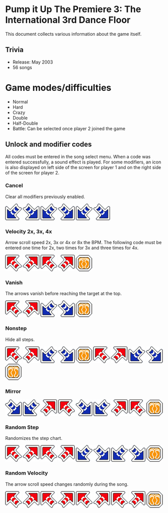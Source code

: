 # Pump it Up The Premiere 3: The International 3rd Dance Floor
This document collects various information about the game itself.

## Trivia
* Release: May 2003
* 56 songs

# Game modes/difficulties
* Normal
* Hard
* Crazy
* Double
* Half-Double
* Battle: Can be selected once player 2 joined the game

## Unlock and modifier codes
All codes must be entered in the song select menu. When a code was entered successfully, a sound effect is played. For
some modifiers, an icon is also displayed on left side of the screen for player 1 and on the right side of the screen
for player 2.

### Cancel
Clear all modifiers previously enabled.

![](image/arrow/dl.png)
![](image/arrow/dr.png)
![](image/arrow/dl.png)
![](image/arrow/dr.png)
![](image/arrow/dl.png)
![](image/arrow/dr.png)

### Velocity 2x, 3x, 4x
Arrow scroll speed 2x, 3x or 4x or 8x the BPM. The following code must be entered one time for 2x, two times for 3x and
three times for 4x.

![](image/arrow/ul.png)
![](image/arrow/ur.png)
![](image/arrow/ul.png)
![](image/arrow/ur.png)
![](image/arrow/c.png)

### Vanish
The arrows vanish before reaching the target at the top.

![](image/arrow/ul.png)
![](image/arrow/ur.png)
![](image/arrow/dl.png)
![](image/arrow/dr.png)
![](image/arrow/c.png)

### Nonstep
Hide all steps.

![](image/arrow/ul.png)
![](image/arrow/ur.png)
![](image/arrow/dl.png)
![](image/arrow/dr.png)
![](image/arrow/c.png)
![](image/arrow/ul.png)
![](image/arrow/ur.png)
![](image/arrow/dl.png)
![](image/arrow/dr.png)
![](image/arrow/c.png)

### Mirror
![](image/arrow/dr.png)
![](image/arrow/dl.png)
![](image/arrow/ur.png)
![](image/arrow/ul.png)
![](image/arrow/dr.png)
![](image/arrow/dl.png)
![](image/arrow/ur.png)
![](image/arrow/ul.png)
![](image/arrow/c.png)

### Random Step
Randomizes the step chart.

![](image/arrow/ul.png)
![](image/arrow/ur.png)
![](image/arrow/ul.png)
![](image/arrow/ur.png)
![](image/arrow/dl.png)
![](image/arrow/dr.png)
![](image/arrow/dl.png)
![](image/arrow/dr.png)
![](image/arrow/c.png)

### Random Velocity
The arrow scroll speed changes randomly during the song.

![](image/arrow/ul.png)
![](image/arrow/ur.png)
![](image/arrow/ul.png)
![](image/arrow/ur.png)
![](image/arrow/ul.png)
![](image/arrow/ur.png)
![](image/arrow/ul.png)
![](image/arrow/ur.png)
![](image/arrow/c.png)